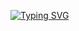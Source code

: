 [![Typing SVG](https://readme-typing-svg.demolab.com?font=monospace&weight=800&size=40&duration=2000&pause=100&color=0243A4&multiline=true&width=1000&height=320&lines=me+chamo+Bianca+e+mexo+com%3A;dados;ci%C3%AAncia;desenho;jornalismo;nanquim;croch%C3%AA)](https://git.io/typing-svg)
